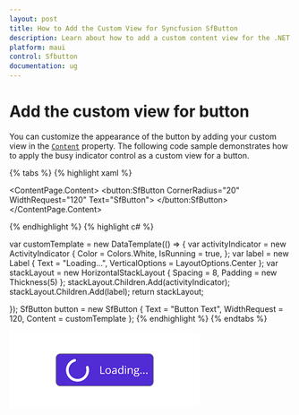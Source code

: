 ```yaml
---
layout: post
title: How to Add the Custom View for Syncfusion SfButton
description: Learn about how to add a custom content view for the .NET MAUI Toolkit's SfButton control in detail.
platform: maui
control: Sfbutton
documentation: ug
---
```


# Add the custom view for button

You can customize the appearance of the button by adding your custom view in the [`Content`](https://help.syncfusion.com/cr/maui-toolkit/Syncfusion.Maui.Toolkit.Buttons.SfButton.html#Syncfusion_Maui_Toolkit_Buttons_SfButton_Content) property. The following code sample demonstrates how to apply the busy indicator control as a custom view for a button.

{% tabs %}
{% highlight xaml %}


<ContentPage.Content>
    <button:SfButton  CornerRadius="20"  WidthRequest="120" Text="SfButton">
        <DataTemplate>
            <HorizontalStackLayout Spacing = "8" Padding="5">
                <ActivityIndicator Color = "White" IsRunning="True"/>
                <Label Text = "Loading..." VerticalOptions="Center"/>
            </HorizontalStackLayout>
	    </DataTemplate>
    </button:SfButton>
</ContentPage.Content>

{% endhighlight %}
{% highlight c# %}
 
var customTemplate = new DataTemplate(() =>
{
    var activityIndicator = new ActivityIndicator
    {
        Color = Colors.White,
        IsRunning = true,
    };
    var label = new Label
    {
        Text = "Loading...",
        VerticalOptions = LayoutOptions.Center
    };
    var stackLayout = new HorizontalStackLayout
    {
        Spacing = 8,
        Padding = new Thickness(5)
    };
    stackLayout.Children.Add(activityIndicator);
    stackLayout.Children.Add(label);
    return stackLayout;

});
SfButton button = new SfButton
{
    Text = "Button Text",
    WidthRequest = 120,
    Content = customTemplate
};
{% endhighlight %}
{% endtabs %}

![SfButton with custom view](images/button-content.png)